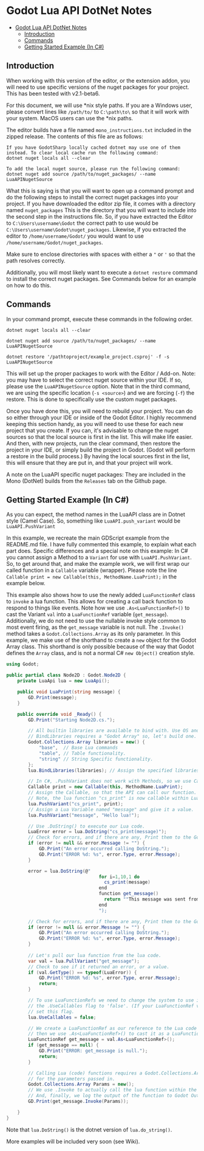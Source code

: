 Godot Lua API DotNet Notes
===============

<!-- TOC -->
* [Godot Lua API DotNet Notes](#godot-lua-api-dotnet-notes)
  * [Introduction](#introduction)
  * [Commands](#commands)
  * [Getting Started Example (In C#)](#getting-started-example-in-c)
<!-- TOC -->

Introduction
-------

When working with this version of the editor, or the extension addon, you will need to use specific versions of the 
nuget packages for your project. This has been tested with v2.1-beta6.

For this document, we will use *nix style paths. If you are a Windows user, please convert lines like `/path/to/` to 
`C:\path\to\` so that it will work with your system. MacOS users can use the *nix paths.

The editor builds have a file named `mono_instructions.txt` included in the zipped release.
The contents of this file are as follows:

```
If you have GodotSharp locally cached dotnet may use one of them instead. To clear local cache run the following command:
dotnet nuget locals all --clear

To add the local nuget source, please run the following command:
dotnet nuget add source /path/to/nuget_packages/ --name LuaAPINugetSource
```

What this is saying is that you will want to open up a command prompt and do the following steps to install the correct 
nuget packages into your project. If you have downloaded the editor zip file, it comes with a directory named `nuget_packages` 
This is the directory that you will want to include into the second step in the instructions file. So, if you have extracted 
the Editor to `C:\Users\username\Godot` the correct path to use would be `C:\Users\username\Godot\nuget_packages`. 
Likewise, if you extracted the editor to `/home/username/Godot/` you would want to use `/home/username/Godot/nuget_packages`.

Make sure to enclose directories with spaces with either a `"` or `'` so that the path resolves correctly.

Additionally, you will most likely want to execute a `dotnet restore` command to install the correct nuget packages. See 
Commands below for an example on how to do this.

Commands
-------

In your command prompt, execute these commands in the following order.

`dotnet nuget locals all --clear`

`dotnet nuget add source /path/to/nuget_packages/ --name LuaAPINugetSource`

`dotnet restore '/pathtoproject/example_project.csproj' -f -s  LuaAPINugetSource`

This will set up the proper packages to work with the Editor / Add-on. Note: you may have to select the correct nuget 
source within your IDE. If so, please use the `LuaAPINugetSource` option. Note that in the third command, we are using 
the specific location (`-s <source>`) and we are forcing (`-f`) the restore. This is done to specifically use the custom 
nuget packages.

Once you have done this, you will need to rebuild your project. You can do so either through your IDE or inside of the 
Godot Editor. I highly recommend keeping this section handy, as you will need to use these for each new project 
that you create. If you can, it's advisable to change the nuget sources so that the local source is first in the 
list. This will make life easier. And then, with new projects, run the clear command, then restore the project in 
your IDE, or simply build the project in Godot. (Godot will perform a restore in the build process.) By having the 
local sources first in the list, this will ensure that they are put in, and that your project will work.

A note on the LuaAPI specific nuget packages: They are included in the Mono (DotNet) builds from the `Releases` tab on 
the Github page.

Getting Started Example (In C#)
-------

As you can expect, the method names in the LuaAPI class are in Dotnet style (Camel Case). So, something like 
`LuaAPI.push_variant` would be `LuaAPI.PushVariant`

In this example, we recreate the main GDScript example from the README.md file. I have fully commented this
example, to explain what each part does. Specific differences and a special note on this example: In C# you
cannot assign a Method to a `Variant` for use with `LuaAPI.PushVariant`. So, to get around that, and make the
example work, we will first wrap our called function in a `Callable` variable (wrapper). Please note the line
`Callable print = new Callable(this, MethodName.LuaPrint);` in the example below.

This example also shows how to use the newly added `LuaFunctionRef` class to `invoke` a lua function. This allows 
for creating a call back function to respond to things like events. Note how we use `.As<LuaFunctionRef>()` to cast 
the Variant `val` into a `LuaFunctionRef` variable (`get_message`). Additionally, we do not need to use the nullable 
invoke style common to most event firing, as the `get_message` variable is not null. The `.Invoke()` method takes a 
`Godot.Collections.Array` as its only parameter. In this example, we make use of the shorthand to create a `new` object 
for the Godot Array class. This shorthand is only possible because of the way that Godot defines the `Array` class, and 
is not a normal C# `new Object()` creation style.

```csharp
using Godot;

public partial class Node2D : Godot.Node2D {
	private LuaApi lua = new LuaApi();

	public void LuaPrint(string message) {
		GD.Print(message);
	}

	public override void _Ready() {
		GD.Print("Starting Node2D.cs.");

		// All builtin libraries are available to bind with. Use OS and IO at your own risk.
		// BindLibraries requires a "Godot Array" so, let's build one.
		Godot.Collections.Array libraries = new() {
			"base",  // Base Lua commands
			"table", // Table functionality.
			"string" // String Specific functionality.
		};
		lua.BindLibraries(libraries); // Assign the specified libraries to the LuaAPI object.

		// In C#, .PushVariant does not work with Methods, so we use Callable to wrap our function.
		Callable print = new Callable(this, MethodName.LuaPrint);
		// Assign the Callable, so that the API can call our function.
		// Note, the lua function "cs_print" is now callable within Lua script.
		lua.PushVariant("cs_print", print);
		// Assign a Lua Variable named "message" and give it a value.
		lua.PushVariant("message", "Hello lua!");

		// Use .DoString() to execute our Lua code.
		LuaError error = lua.DoString("cs_print(message)");
		// Check for errors, and if there are any, Print them to the Godot Console.
		if (error != null && error.Message != "") {
			GD.Print("An error occurred calling DoString.");
			GD.Print("ERROR %d: %s", error.Type, error.Message);
		}

		error = lua.DoString(@"
                                  for i=1,10,1 do
                                  	cs_print(message)
                                  end
                                  function get_message()
                                  	return ""This message was sent from 'get_message()'""
                                  end
                                  ");

		// Check for errors, and if there are any, Print them to the Godot Console.
		if (error != null && error.Message != "") {
			GD.Print("An error occurred calling DoString.");
			GD.Print("ERROR %d: %s", error.Type, error.Message);
		}
		
		// Let's pull our lua function from the lua code.
		var val = lua.PullVariant("get_message");
		// Check to see if it returned an error, or a value.
		if (val.GetType() == typeof(LuaError)) {
			GD.Print("ERROR %d: %s", error.Type, error.Message);
			return;
		}

		// To use LuaFunctionRefs we need to change the system to use it. We do this by changing
		// the .UseCallables flag to 'false'. (If your LuaFunctionRef variable is null, you didn't
		// set this flag. 
		lua.UseCallables = false;

		// We create a LuaFunctionRef as our reference to the Lua code's function,
		// then we use .As<LuaFunctionRef>() to cast it as a LuaFunctionRef.
		LuaFunctionRef get_message = val.As<LuaFunctionRef>();
		if (get_message == null) {
			GD.Print("ERROR: get_message is null.");
			return;
		}

		// Calling Lua (code) functions requires a Godot.Collections.Array as the container
		// for the parameters passed in. 
		Godot.Collections.Array Params = new();
		// We use .Invoke to actually call the lua function within the Lua State. 
		// And, finally, we log the output of the function to Godot Output Console.
		GD.Print(get_message.Invoke(Params));

	}
}
```
Note that `lua.DoString()` is the dotnet version of `lua.do_string()`.

More examples will be included very soon (see Wiki).